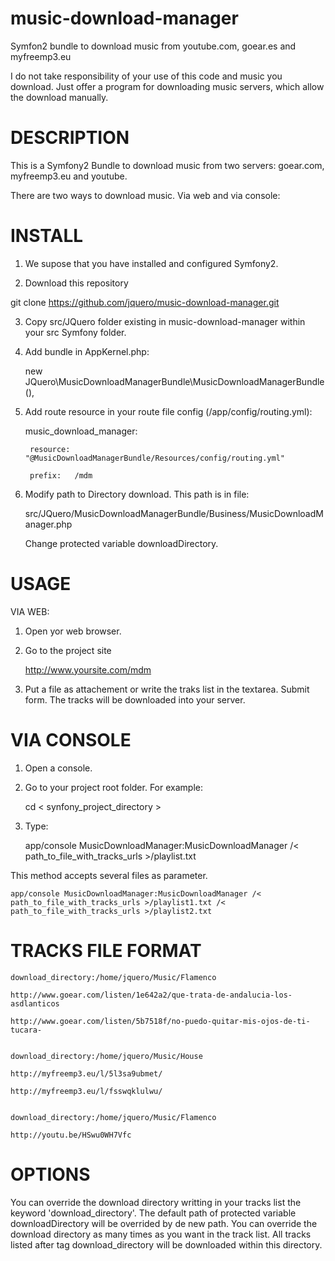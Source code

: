 music-download-manager
======================

Symfon2 bundle to download music from youtube.com, goear.es and myfreemp3.eu

I do not take responsibility of your use of this code and music you download. Just offer a program for downloading music servers, which allow the download manually.

DESCRIPTION
===========

This is a Symfony2 Bundle to download music from two servers: goear.com, myfreemp3.eu and youtube.

There are two ways to download music. Via web and via console:


INSTALL
=======

1. We supose that you have installed and configured Symfony2.

2. Download this repository

  git clone https://github.com/jquero/music-download-manager.git
  
3. Copy src/JQuero folder existing in music-download-manager within your src Symfony folder.

4. Add bundle in AppKernel.php:

	new JQuero\MusicDownloadManagerBundle\MusicDownloadManagerBundle(),

5. Add route resource in your route file config (/app/config/routing.yml):

	music_download_manager:
	
		resource: "@MusicDownloadManagerBundle/Resources/config/routing.yml"
		
		prefix:   /mdm
		

6. Modify path to Directory download. This path is in file:

	src/JQuero/MusicDownloadManagerBundle/Business/MusicDownloadManager.php

	Change protected variable downloadDirectory.


USAGE
=====

VIA WEB:

1. Open yor web browser.

2. Go to the project site

	http://www.yoursite.com/mdm

3. Put a file as attachement or write the traks list in the textarea. Submit form. The tracks will be downloaded into your server.


VIA CONSOLE
===========

1. Open a console.

2. Go to your project root folder. For example:

	cd < synfony_project_directory >

3. Type:

	app/console MusicDownloadManager:MusicDownloadManager /< path_to_file_with_tracks_urls >/playlist.txt
  
This method accepts several files as parameter.

	app/console MusicDownloadManager:MusicDownloadManager /< path_to_file_with_tracks_urls >/playlist1.txt /< path_to_file_with_tracks_urls >/playlist2.txt


TRACKS FILE FORMAT
==================

	download_directory:/home/jquero/Music/Flamenco
	
	http://www.goear.com/listen/1e642a2/que-trata-de-andalucia-los-asdlanticos
	
	http://www.goear.com/listen/5b7518f/no-puedo-quitar-mis-ojos-de-ti-tucara-
	
	
	download_directory:/home/jquero/Music/House
	
	http://myfreemp3.eu/l/5l3sa9ubmet/
	
	http://myfreemp3.eu/l/fsswqklulwu/
	
	
	download_directory:/home/jquero/Music/Flamenco
	
	http://youtu.be/HSwu0WH7Vfc
	

OPTIONS
=======

You can override the download directory writting in your tracks list the keyword 'download_directory'. 
The default path of protected variable downloadDirectory will be overrided by de new path. 
You can override the download directory as many times as you want in the track list. 
All tracks listed after tag download_directory will be downloaded within this directory. 
